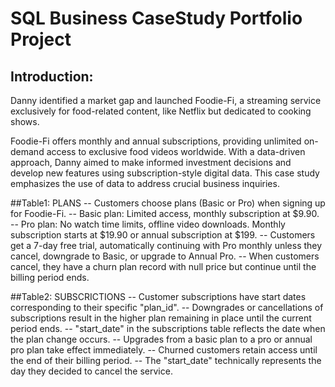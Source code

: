 # SQL Business CaseStudy Portfolio Project

## Introduction:
Danny identified a market gap and launched Foodie-Fi, a streaming service exclusively for food-related content, 
like Netflix but dedicated to cooking shows.

Foodie-Fi offers monthly and annual subscriptions, providing unlimited on-demand access to exclusive food videos 
worldwide. With a data-driven approach, Danny aimed to make informed investment decisions and develop new features
using subscription-style digital data. This case study emphasizes the use of data to address crucial business inquiries.


##Table1: PLANS
-- Customers choose plans (Basic or Pro) when signing up for Foodie-Fi.
-- Basic plan: Limited access, monthly subscription at $9.90.
-- Pro plan: No watch time limits, offline video downloads. Monthly subscription starts at $19.90 or annual subscription at $199.
-- Customers get a 7-day free trial, automatically continuing with Pro monthly unless they cancel, downgrade to Basic, or upgrade to Annual Pro.
-- When customers cancel, they have a churn plan record with null price but continue until the billing period ends.


##Table2: SUBSCRICTIONS
-- Customer subscriptions have start dates corresponding to their specific "plan_id". 
-- Downgrades or cancellations of subscriptions result in the higher plan remaining in place until the current period ends. 
-- "start_date" in the subscriptions table reflects the date when the plan change occurs.
-- Upgrades from a basic plan to a pro or annual pro plan take effect immediately. 
-- Churned customers retain access until the end of their billing period. 
-- The "start_date" technically represents the day they decided to cancel the service.
